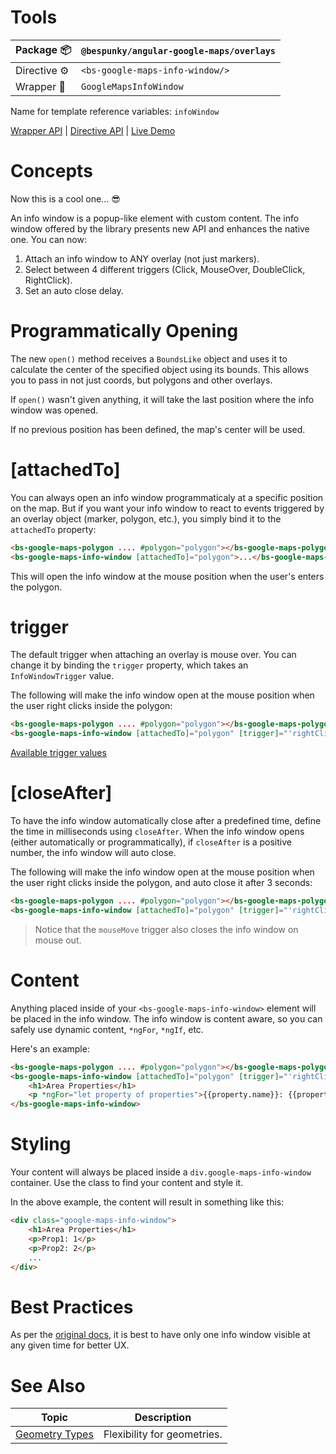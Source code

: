 # Tools
| Package 📦  | `@bespunky/angular-google-maps/overlays` |
|--------------|------------------------------------------|
| Directive ⚙ | `<bs-google-maps-info-window/>`               |
| Wrapper 🧬  | `GoogleMapsInfoWindow`                       |

Name for template reference variables: `infoWindow`

[Wrapper API](/docs/classes/GoogleMapsInfoWindow.html) | [Directive API](/docs/directives/GoogleMapsInfoWindowDirective.html) | [Live Demo](https://bs-angular-g-maps.web.app/Overlays%20Superpower/Info%20Windows)

# Concepts
Now this is a cool one... 😎

An info window is a popup-like element with custom content.
The info window offered by the library presents new API and enhances the native one. You can now:
1. Attach an info window to ANY overlay (not just markers).
2. Select between 4 different triggers (Click, MouseOver, DoubleClick, RightClick).
3. Set an auto close delay.

# Programmatically Opening
The new `open()` method receives a `BoundsLike` object and uses it to calculate the center of the specified object using its bounds.
This allows you to pass in not just coords, but polygons and other overlays.

If `open()` wasn't given anything, it will take the last position where the info window was opened.

If no previous position has been defined, the map's center will be used.

# [attachedTo]
You can always open an info window programmaticaly at a specific position on the map. But if you want your info window to react to events triggered by an overlay object (marker, polygon, etc.), you simply bind it to the `attachedTo` property:

```html
<bs-google-maps-polygon .... #polygon="polygon"></bs-google-maps-polygon>
<bs-google-maps-info-window [attachedTo]="polygon">...</bs-google-maps-info-window>
```

This will open the info window at the mouse position when the user's enters the polygon.

# trigger
The default trigger when attaching an overlay is mouse over. You can change it by binding the `trigger` property, which takes an `InfoWindowTrigger` value.

The following will make the info window open at the mouse position when the user right clicks inside the polygon:
```html
<bs-google-maps-polygon .... #polygon="polygon"></bs-google-maps-polygon>
<bs-google-maps-info-window [attachedTo]="polygon" [trigger]="'rightClick'">...</bs-google-maps-info-window>
```

[Available trigger values](/docs/miscellaneous/enumerations.html#InfoWindowTrigger)

# [closeAfter]
To have the info window automatically close after a predefined time, define the time in milliseconds using `closeAfter`.
When the info window opens (either automatically or programmatically), if `closeAfter` is a positive number, the info window will auto close.

The following will make the info window open at the mouse position when the user right clicks inside the polygon, and auto close it after 3 seconds:
```html
<bs-google-maps-polygon .... #polygon="polygon"></bs-google-maps-polygon>
<bs-google-maps-info-window [attachedTo]="polygon" [trigger]="'rightClick'" [closeAfter]="3000">...</bs-google-maps-info-window>
```

> Notice that the `mouseMove` trigger also closes the info window on mouse out.

# Content
Anything placed inside of your `<bs-google-maps-info-window>` element will be placed in the info window.
The info window is content aware, so you can safely use dynamic content, `*ngFor`, `*ngIf`, etc.

Here's an example:
```html
<bs-google-maps-polygon .... #polygon="polygon"></bs-google-maps-polygon>
<bs-google-maps-info-window [attachedTo]="polygon" [trigger]="'rightClick'" [closeAfter]="3000">
    <h1>Area Properties</h1>
    <p *ngFor="let property of properties">{{property.name}}: {{property.value}}</p>
</bs-google-maps-info-window>
```

# Styling
Your content will always be placed inside a `div.google-maps-info-window` container. Use the class to find your content and style it.

In the above example, the content will result in something like this:
```html
<div class="google-maps-info-window">
    <h1>Area Properties</h1>
    <p>Prop1: 1</p>
    <p>Prop2: 2</p>
    ...
</div>
```

# Best Practices
As per the [original docs](https://developers.google.com/maps/documentation/javascript/infowindows#add), it is best to have only one info window visible at any given time for better UX.

# See Also

| Topic                             | Description                 |
|-----------------------------------|-----------------------------|
| [Geometry Types](/docs/additional-documentation/geometry-types.html) | Flexibility for geometries. |

